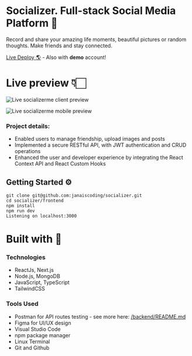 # Socializer. Full-stack Social Media Platform 🫶

Record and share your amazing life moments, beautiful pictures or random thoughts. Make friends and stay connected.

[Live Deploy 🌎](https://socializerme.vercel.app/) - Also with **demo** account!

# Live preview 👇🏻

![Live socializerme client preview](https://github.com/janaiscoding/socializer/blob/main/frontend/public/assets/socializerme_preview.gif)

![Live socializerme mobile preview](https://github.com/janaiscoding/socializer/blob/main/frontend/public/assets/socializerme_mobile.gif)

### Project details:

- Enabled users to manage friendship, upload images and posts
- Implemented a secure RESTful API, with JWT authentication and CRUD operations
- Enhanced the user and developer experience by integrating the React Context API and React Custom Hooks

## Getting Started ⚙️

```
git clone git@github.com:janaiscoding/socializer.git
cd socializer/frontend
npm install
npm run dev
Listening on localhost:3000
```

# Built with 🧰

### Technologies

- ReactJs, Next.js
- Node.js, MongoDB
- JavaScript, TypeScript
- TailwindCSS

### Tools Used

- Postman for API routes testing - see more here: [/backend/README.md](https://github.com/janaiscoding/socializer/tree/main/backend#readme)
- Figma for UI/UX design
- Visual Studio Code
- npm package manager
- Linux Terminal
- Git and Github

